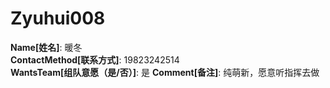 # Zyuhui008

**Name[姓名]**: 暖冬  
**ContactMethod[联系方式]**: 19823242514  
**WantsTeam[组队意愿（是/否）]**: 是
**Comment[备注]**: 纯萌新，愿意听指挥去做  
